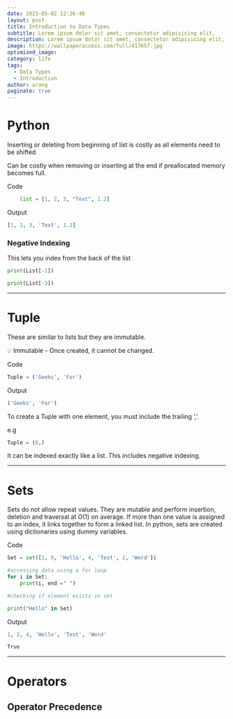 ```yaml
---
date: 2023-05-02 12:26:40
layout: post
title: Introduction to Data Types
subtitle: Lorem ipsum dolor sit amet, consectetur adipisicing elit.
description: Lorem ipsum dolor sit amet, consectetur adipisicing elit, sed do eiusmod tempor incididunt ut labore et dolore magna aliqua.
image: https://wallpaperaccess.com/full/417657.jpg
optimized_image:
category: life
tags:
  - Data Types
  - Introduction
author: arang
paginate: true
---
```


# Python


Inserting or deleting from beginning of list is costly  as all elements need to be shifted

Can be costly when removing or inserting at the end if preallocated memory becomes full. 

Code

```python
    list = [1, 2, 3, "Text", 1.2]
```

Output

```python
[1, 2, 3, 'Text', 1.2]
```

### Negative Indexing

This lets you index from the back of the list

```python
print(List[-1])
```

```python
print(List[-3])
```

---

# Tuple

These are similar to lists but they are immutable.

<aside>
💡 Immutable - Once created, it cannot be changed.

</aside>

Code

```python
Tuple = ('Geeks', 'For')
```

Output

```python
('Geeks', 'For')
```

To create a Tuple with one element, you must include the trailing ‘,’. 

e.g

```python
Tuple = (8,)
```

It can be indexed exactly like a list. This includes negative indexing.

---

# Sets

Sets do not allow repeat values. They are mutable and perform insertion, deletion and traversal at O(1) on average. If more than one value is assigned to an index, it links together to form a linked list. In python, sets are created using dictionaries using dummy variables.

Code

```python
Set = set([1, 9, 'Hello', 4, 'Test', 2, 'Word'])

#accessing data using a for loop
for i in Set:
    print(i, end =" ")

#checking if element exists in set

print("Hello" in Set)
```

Output

```python
1, 2, 4, 'Hello', 'Test', 'Word'

True

```

---

# Operators

## Operator Precedence